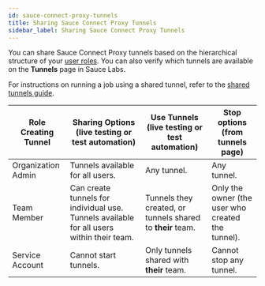 ```yaml
---
id: sauce-connect-proxy-tunnels
title: Sharing Sauce Connect Proxy Tunnels
sidebar_label: Sharing Sauce Connect Proxy Tunnels
---
```


You can share Sauce Connect Proxy tunnels based on the hierarchical structure of your [user roles](/basics/acct-team-mgmt/managing-user-info/#user-roles). You can also verify which tunnels are available on the **Tunnels** page in Sauce Labs.

For instructions on running a job using a shared tunnel, refer to the [shared tunnels guide](/secure-connections/sauce-connect-5/operation/overview/#shared-tunnels).

| Role Creating Tunnel | Sharing Options (live testing or test automation)                                         | Use Tunnels (live testing or test automation)              | Stop options (from tunnels page)                  |
| -------------------- | ----------------------------------------------------------------------------------------- | ---------------------------------------------------------- | ------------------------------------------------- |
| Organization Admin   | Tunnels available for all users.                                                          | Any tunnel.                                                | Any tunnel.                                       |
| Team Member          | Can create tunnels for individual use. Tunnels available for all users within their team. | Tunnels they created, or tunnels shared to **their** team. | Only the owner (the user who created the tunnel). |
| Service Account      | Cannot start tunnels.                                                                     | Only tunnels shared with **their** team.                   | Cannot stop any tunnel.                           |
